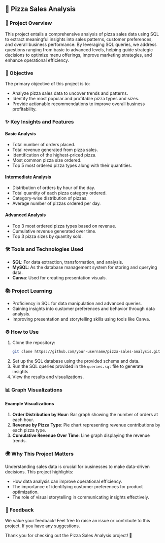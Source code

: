## 🍕 Pizza Sales Analysis

### 📖 Project Overview
This project entails a comprehensive analysis of pizza sales data using SQL to extract meaningful insights into sales patterns, customer preferences, and overall business performance. By leveraging SQL queries, we address questions ranging from basic to advanced levels, helping guide strategic decisions to optimize menu offerings, improve marketing strategies, and enhance operational efficiency.

### 🎯 Objective
The primary objective of this project is to:
- Analyze pizza sales data to uncover trends and patterns.
- Identify the most popular and profitable pizza types and sizes.
- Provide actionable recommendations to improve overall business profitability.


### ✨ Key Insights and Features
#### Basic Analysis
- Total number of orders placed.
- Total revenue generated from pizza sales.
- Identification of the highest-priced pizza.
- Most common pizza size ordered.
- Top 5 most ordered pizza types along with their quantities.

#### Intermediate Analysis
- Distribution of orders by hour of the day.
- Total quantity of each pizza category ordered.
- Category-wise distribution of pizzas.
- Average number of pizzas ordered per day.

#### Advanced Analysis
- Top 3 most ordered pizza types based on revenue.
- Cumulative revenue generated over time.
- Top 3 pizza sizes by quantity sold.

### 🛠 Tools and Technologies Used
- **SQL**: For data extraction, transformation, and analysis.
- **MySQL**: As the database management system for storing and querying data.
- **Canva**: Used for creating presentation visuals.

### 📚 Project Learning
- Proficiency in SQL for data manipulation and advanced queries.
- Gaining insights into customer preferences and behavior through data analysis.
- Improving presentation and storytelling skills using tools like Canva.

### ⚙️ How to Use
1. Clone the repository:
   ```bash
   git clone https://github.com/your-username/pizza-sales-analysis.git
   ```
2. Set up the SQL database using the provided schema and data.
3. Run the SQL queries provided in the `queries.sql` file to generate insights.
4. View the results and visualizations.

### 📊 Graph Visualizations
#### Example Visualizations
1. **Order Distribution by Hour**: Bar graph showing the number of orders at each hour.
2. **Revenue by Pizza Type**: Pie chart representing revenue contributions by each pizza type.
3. **Cumulative Revenue Over Time**: Line graph displaying the revenue trends.

### 🌍 Why This Project Matters
Understanding sales data is crucial for businesses to make data-driven decisions. This project highlights:
- How data analysis can improve operational efficiency.
- The importance of identifying customer preferences for product optimization.
- The role of visual storytelling in communicating insights effectively.

### 💬 Feedback
We value your feedback! Feel free to raise an issue or contribute to this project. If you have any suggestions.

Thank you for checking out the Pizza Sales Analysis project! 🍕
